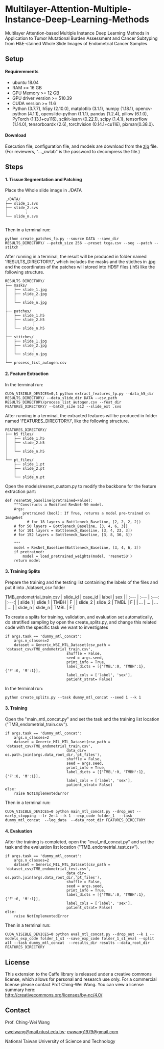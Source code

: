 # Multilayer-Attention-Multiple-Instance-Deep-Learning-Methods
Multilayer Attention-based Multiple Instance Deep Learning Methods in Application to Tumor Mutational Burden Assessment and Cancer Subtyping from H&amp;E-stained Whole Slide Images of Endometrial Cancer Samples

## Setup

#### Requirerements
- ubuntu 18.04
- RAM >= 16 GB
- GPU Memory >= 12 GB
- GPU driver version >= 510.39
- CUDA version >= 11.6
- Python (3.7.7), h5py (2.10.0), matplotlib (3.1.1), numpy (1.18.1), opencv-python (4.1.1), openslide-python (1.1.1), pandas (1.2.4), pillow (6.1.0), PyTorch (1.13.1+cu116), scikit-learn (0.22.1), scipy (1.4.1), tensorflow (1.14.0), tensorboardx (2.6), torchvision (0.14.1+cu116), pixman(0.38.0).

#### Download
Execution file, configuration file, and models are download from the [zip](https://drive.google.com/file/d/1stRXbUX2nyTspVJoNsZvL5_0xKi20ExU/view?usp=sharing) file.  (For reviewers, "..._cwlab" is the password to decompress the file.)

## Steps

#### 1. Tissue Segmentation and Patching

Place the Whole slide image in ./DATA
```
./DATA/
├── slide_1.svs
├── slide_2.svs
│        ⋮
└── slide_n.svs
  
```

Then in a terminal run:
```
python create_patches_fp.py --source DATA --save_dir RESULTS_DIRECTORY/ --patch_size 256 --preset tcga.csv --seg --patch --stitch

```

After running in a terminal, the result will be produced in folder named 'RESULTS_DIRECTORY/', which includes the masks and the sticthes in .jpg and the coordinates of the patches will stored into HD5F files (.h5) like the following structure.
```
RESULTS_DIRECTORY/
├── masks/
│   ├── slide_1.jpg
│   ├── slide_2.jpg
│   │       ⋮
│   └── slide_n.jpg
│
├── patches/
│   ├── slide_1.h5
│   ├── slide_2.h5
│   │       ⋮
│   └── slide_n.h5
│
├── stitches/
│   ├── slide_1.jpg
│   ├── slide_2.jpg
│   │       ⋮
│   └── slide_n.jpg
│
└── process_list_autogen.csv
```


#### 2. Feature Extraction

In the terminal run:
```
CUDA_VISIBLE_DEVICES=0,1 python extract_features_fp.py --data_h5_dir RESULTS_DIRECTORY/ --data_slide_dir DATA --csv_path RESULTS_DIRECTORY/process_list_autogen.csv --feat_dir FEATURES_DIRECTORY/ --batch_size 512 --slide_ext .svs

```
After running in a terminal, the extracted features will be produced in folder named 'FEATURES_DIRECTORY/', like the following structure.

```
FEATURES_DIRECTORY/
├── h5_files/
│   ├── slide_1.h5
│   ├── slide_2.h5
│   │       ⋮
│   └── slide_n.h5
│
└── pt_files/
    ├── slide_1.pt
    ├── slide_2.pt
    │       ⋮
    └── slide_n.pt
```
Open the models/resnet_custom.py to modify the backbone for the feature extraction part:
```
def resnet50_baseline(pretrained=False):
    """Constructs a Modified ResNet-50 model.
    Args:
        pretrained (bool): If True, returns a model pre-trained on ImageNet
          # for 18 layers = Bottleneck_Baseline, [2, 2, 2, 2])
    # for 50 layers = Bottleneck_Baseline, [3, 4, 6, 3])
    # for 101 layers = Bottleneck_Baseline, [3, 4, 23, 3])
    # for 152 layers = Bottleneck_Baseline, [3, 8, 36, 3])
    
    """
    model = ResNet_Baseline(Bottleneck_Baseline, [3, 4, 6, 3])
    if pretrained:
        model = load_pretrained_weights(model, 'resnet50')
    return model
```

#### 3. Training Splits
Prepare the training and the testing list containing the labels of the files and put it into ./dataset_csv folder

TMB_endometrial_train.csv
| slide_id       | case_id     | label   | sex | 
| :---           |  :---       | :---:   |:---:| 
| slide_1        | slide_1     | TMBH   |   F | 
| slide_2        | slide_2     | TMBL   |   F |
| ...            | ...         | ...     | ... |
| slide_n        | slide_n     | TMBL   |   F |


To create a splits for training, validation, and evaluation set automatically, do stratified sampling by open the create_splits.py, and change this related code with the specific task we want to investigates
```
if args.task == 'dummy_mtl_concat':
    args.n_classes=2
    dataset = Generic_WSI_MTL_Dataset(csv_path = 'dataset_csv/TMB_endometrial_train.csv',
                            shuffle = False, 
                            seed = args.seed, 
                            print_info = True,
                            label_dicts = [{'TMBL':0, 'TMBH':1}, {'F':0, 'M':1}],
                            label_cols = ['label', 'sex'],
                            patient_strat= False)
```
In the terminal run:
```
python create_splits.py --task dummy_mtl_concat --seed 1 --k 1

```

#### 3. Training
Open the "main_mtl_concat.py" and set the task and the training list location ("TMB_endometrial_train.csv").

```
if args.task == 'dummy_mtl_concat':
    args.n_classes=2
    dataset = Generic_MIL_MTL_Dataset(csv_path = 'dataset_csv/TMB_endometrial_train.csv',
                            data_dir= os.path.join(args.data_root_dir,'pt_files'),
                            shuffle = False, 
                            seed = args.seed, 
                            print_info = True,
                            label_dicts = [{'TMBL':0, 'TMBH':1}, {'F':0, 'M':1}],
                            label_cols = ['label', 'sex'],
                            patient_strat= False)
else:
    raise NotImplementedError
```

Then in a terminal run:
```
CUDA_VISIBLE_DEVICES=0 python main_mtl_concat.py --drop_out --early_stopping --lr 2e-4 --k 1 --exp_code folder_1  --task dummy_mtl_concat  --log_data  --data_root_dir FEATURES_DIRECTORY

```

#### 4. Evaluation
After the training is completed, open the "eval_mtl_concat.py" and set the task and the evaluation list location ("TMB_endometrial_test.csv").

```
if args.task == 'dummy_mtl_concat':
    args.n_classes=2
    dataset = Generic_MIL_MTL_Dataset(csv_path = 'dataset_csv/TMB_endometrial_test.csv',
                            data_dir= os.path.join(args.data_root_dir,'pt_files'),
                            shuffle = False, 
                            seed = args.seed, 
                            print_info = True,
                            label_dicts = [{'TMBL':0, 'TMBH':1}, {'F':0, 'M':1}],
                            label_cols = ['label', 'sex'],
                            patient_strat= False)
else:
    raise NotImplementedError
```

Then in a terminal run:
```
CUDA_VISIBLE_DEVICES=0 python eval_mtl_concat.py --drop_out --k 1 --models_exp_code folder_1_s1 --save_exp_code folder_1_s1_eval --split all --task dummy_mtl_concat  --results_dir results --data_root_dir FEATURES_DIRECTORY

```

## License
This extension to the Caffe library is released under a creative commons license, which allows for personal and research use only. For a commercial license please contact Prof Ching-Wei Wang. You can view a license summary here:  
http://creativecommons.org/licenses/by-nc/4.0/


## Contact
Prof. Ching-Wei Wang  
  
cweiwang@mail.ntust.edu.tw; cwwang1979@gmail.com  
  
National Taiwan University of Science and Technology

